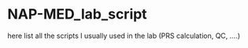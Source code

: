 # NAP-MED_lab_script
here list all the scripts I usually used in the lab (PRS calculation, QC, ....)
